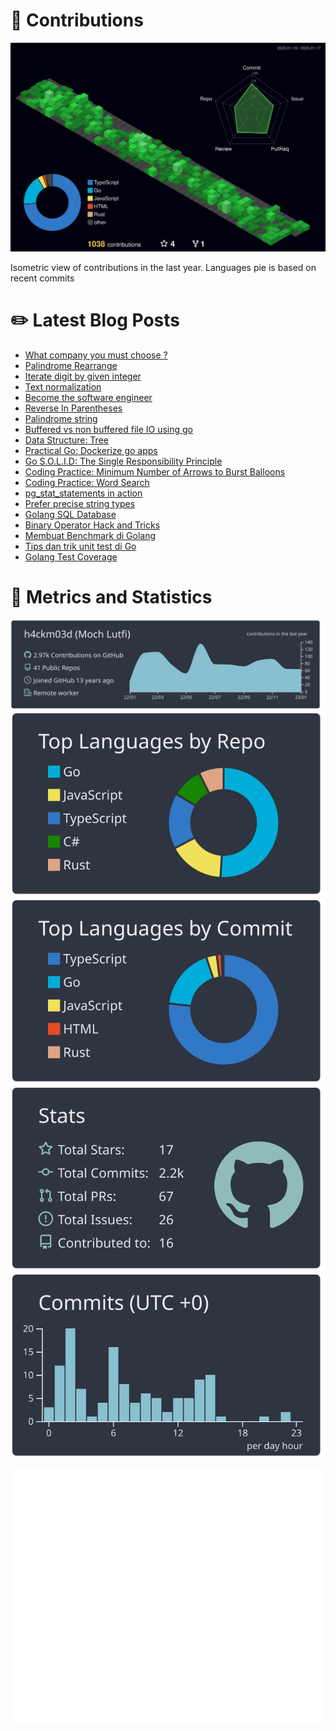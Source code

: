 # :sparkling_heart: Contributions

<a href="./profile-3d-contrib/profile-night-green.svg">
    <img width="900em" src="./profile-3d-contrib/profile-night-green.svg">
</a>

Isometric view of contributions in the last year. Languages pie is based on recent commits

# :pencil2: Latest Blog Posts

<!-- BLOG-POST-LIST:START -->
- [What company you must choose ?](https://lumochift.org/blog/career/whatcompany)
- [Palindrome Rearrange](https://lumochift.org/blog/cp/palindromeRearrange)
- [Iterate digit by given integer](https://lumochift.org/blog/cp/iterateNumber)
- [Text normalization](https://lumochift.org/blog/snippets/textNormalization)
- [Become the software engineer](https://lumochift.org/blog/career/becomeswe)
- [Reverse In Parentheses](https://lumochift.org/blog/cp/reverseInParentheses)
- [Palindrome string](https://lumochift.org/blog/cp/palindrome)
- [Buffered vs non buffered file IO using go](https://lumochift.org/blog/showdown-go/fileio-comparison)
- [Data Structure: Tree](https://lumochift.org/blog/dsa/tree)
- [Practical Go: Dockerize go apps](https://lumochift.org/blog/practical-go/dockerize-go-app)
- [Go S.O.L.I.D: The Single Responsibility Principle](https://lumochift.org/blog/go-solid)
- [Coding Practice: Minimum Number of Arrows to Burst Balloons](https://lumochift.org/blog/cp/cp-leetcode-452)
- [Coding Practice: Word Search](https://lumochift.org/blog/cp/cp-word-search)
- [pg_stat_statements in action](https://lumochift.org/blog/pg-statement-in-action)
- [Prefer precise string types](https://lumochift.org/blog/prefer-precise-string-types)
- [Golang SQL Database](https://lumochift.org/blog/golang-koneksi-database)
- [Binary Operator Hack and Tricks](https://lumochift.org/blog/binary-operator)
- [Membuat Benchmark di Golang](https://lumochift.org/blog/golang-benchmark)
- [Tips dan trik unit test di Go](https://lumochift.org/blog/tips-trik-unit-test-golang)
- [Golang Test Coverage](https://lumochift.org/blog/golang-test-coverage)
<!-- BLOG-POST-LIST:END -->

# :dizzy: Metrics and Statistics

![profile-details](profile-summary-card-output/nord_dark/0-profile-details.svg)
![stats](profile-summary-card-output/nord_dark/1-repos-per-language.svg)
![most-commit-language](profile-summary-card-output/nord_dark/2-most-commit-language.svg)
![stats](profile-summary-card-output/nord_dark/3-stats.svg)
![productive-time](profile-summary-card-output/nord_dark/4-productive-time.svg)

<img width="625em" src="./github-metrics.svg" />
